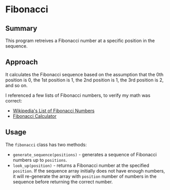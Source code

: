 # Fibonacci

## Summary
This program retreives a Fibonacci number at a specific position in the sequence.

## Approach
It calculates the Fibonacci sequence based on the assumption that the 0th position is 0, the 1st position is 1, the 2nd position is 1, the 3rd position is 2, and so on.

I referenced a few lists of Fibonacci numbers, to verify my math was correct:
* [Wikipedia's List of Fibonacci Numbers](http://en.wikipedia.org/wiki/Fibonacci_number#List_of_Fibonacci_numbers)
* [Fibonacci Calculator](http://www.maths.surrey.ac.uk/hosted-sites/R.Knott/Fibonacci/fibCalcX.html)

## Usage
The `fibonacci` class has two methods:
* `generate_sequence(positions)` - generates a sequence of Fibonacci numbers up to `positions`.
* `look_up(position)` - returns a Fibonacci number at the specified `position`. If the sequence array initially does not have enough numbers, it will re-generate the array with `position` number of numbers in the sequence before returning the correct number.
